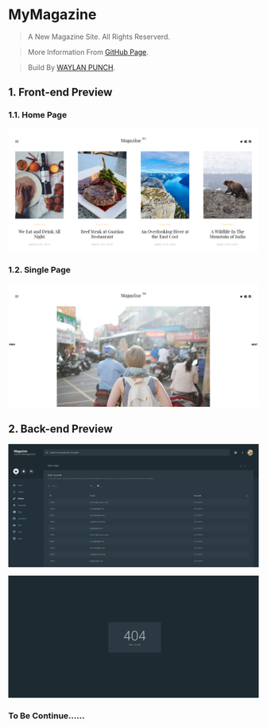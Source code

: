 # MyMagazine

> A New Magazine Site. All Rights Reserverd.

> More Information From [GitHub Page](https://waylanpunch.github.io/).

> Build By [WAYLAN PUNCH](https://github.com/WaylanPunch).



## 1. Front-end Preview

### 1.1. Home Page

![index](https://raw.githubusercontent.com/WaylanPunch/MyMagazine/master/files/magazine-00.PNG)

### 1.2. Single Page

![single](https://raw.githubusercontent.com/WaylanPunch/MyMagazine/master/files/magazine-01.PNG)

## 2. Back-end Preview

![admin management](https://raw.githubusercontent.com/WaylanPunch/MyMagazine/master/files/magazine-02.PNG)

![404 error](https://raw.githubusercontent.com/WaylanPunch/MyMagazine/master/files/magazine-03.PNG)


### To Be Continue......

